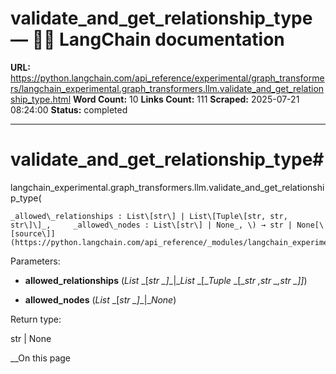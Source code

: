 # validate_and_get_relationship_type — 🦜🔗 LangChain  documentation

**URL:** https://python.langchain.com/api_reference/experimental/graph_transformers/langchain_experimental.graph_transformers.llm.validate_and_get_relationship_type.html
**Word Count:** 10
**Links Count:** 111
**Scraped:** 2025-07-21 08:24:00
**Status:** completed

---

# validate\_and\_get\_relationship\_type\#

langchain\_experimental.graph\_transformers.llm.validate\_and\_get\_relationship\_type\(

    _allowed\_relationships : List\[str\] | List\[Tuple\[str, str, str\]\]_,     _allowed\_nodes : List\[str\] | None_, \) → str | None[\[source\]](https://python.langchain.com/api_reference/_modules/langchain_experimental/graph_transformers/llm.html#validate_and_get_relationship_type)\#     

Parameters:     

  * **allowed\_relationships** \(_List_ _\[__str_ _\]__|__List_ _\[__Tuple_ _\[__str_ _,__str_ _,__str_ _\]__\]_\)

  * **allowed\_nodes** \(_List_ _\[__str_ _\]__|__None_\)

Return type:     

str | None

__On this page